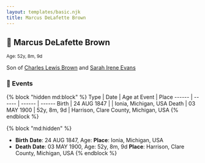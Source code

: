 ```yaml
---
layout: templates/basic.njk
title: Marcus DeLafette Brown
---
```

## 🔵 Marcus DeLafette Brown
<small>Age: 52y, 8m, 9d</small>

Son of [Charles Lewis Brown](/people/7/70538697) and [Sarah Irene Evans](/people/4/47294572)

### 📆 Events

{% block "hidden md:block" %}
Type | Date | Age at Event | Place
------ | ------ | ------ | ------
Birth | 24 AUG 1847 |  | Ionia, Michigan, USA
Death | 03 MAY 1900 | 52y, 8m, 9d | Harrison, Clare County, Michigan, USA
{% endblock %}

{% block "md:hidden" %}
- **Birth**
**Date**: 24 AUG 1847, Age:
**Place**: Ionia, Michigan, USA
- **Death**
**Date**: 03 MAY 1900, Age: 52y, 8m, 9d
**Place**: Harrison, Clare County, Michigan, USA
{% endblock %}
